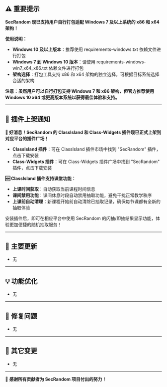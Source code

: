 ## ⚠️ 重要提示 

**SecRandom 现已支持用户自行打包适配 Windows 7 及以上系统的 x86 和 x64 架构！**

**使用说明：**
- **Windows 10 及以上版本**：推荐使用 requirements-windows.txt 依赖文件进行打包
- **Windows 7 到 Windows 10 版本**：请使用 requirements-windows-win7_x64_x86.txt 依赖文件进行打包
- **架构选择**：打包工具支持 x86 和 x64 架构的独立选择，可根据目标系统选择合适的架构

**注意：虽然用户可以自行打包支持 Windows 7 和 x86 架构，但官方推荐使用 Windows 10 x64 或更高版本系统以获得最佳体验和支持。**

---

## 📢 插件上架通知

**🎉 好消息！SecRandom 的 ClassIsland 和 Class-Widgets 插件现已正式上架到对应平台的插件广场！**

- **ClassIsland 插件**：可在 ClassIsland 插件市场中找到 "SecRandom" 插件，点击下载安装
- **Class-Widgets 插件**：可在 Class-Widgets 插件广场中找到 "SecRandom" 插件，点击下载安装

**🆕 ClassIsland 插件支持课堂功能：**
- **上课时间获取**：自动获取当前课程时间信息
- **课间禁用功能**：课间休息时段自动禁用抽取功能，避免干扰正常教学秩序
- **上课前自动清理**：新课程开始前自动清除已抽取记录，确保每节课都有全新的抽取体验

安装插件后，即可在相应平台中使用 SecRandom 的闪抽/即抽结果显示功能，体验更加便捷的随机抽取服务！

---

## 🚀 主要更新

- 无

---

## 💡 功能优化

- 无

---

## 🐛 修复问题

- 无

---

## 🔧 其它变更

- 无

---

💝 **感谢所有贡献者为 SecRandom 项目付出的努力！**